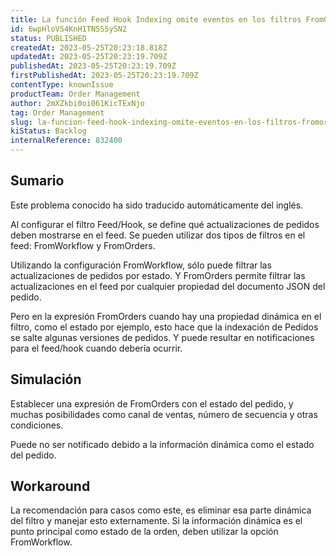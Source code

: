 ```yaml
---
title: La función Feed Hook Indexing omite eventos en los filtros FromOrders
id: 6wpHloVS4KnH1TN5S5ySN2
status: PUBLISHED
createdAt: 2023-05-25T20:23:18.818Z
updatedAt: 2023-05-25T20:23:19.709Z
publishedAt: 2023-05-25T20:23:19.709Z
firstPublishedAt: 2023-05-25T20:23:19.709Z
contentType: knownIssue
productTeam: Order Management
author: 2mXZkbi0oi061KicTExNjo
tag: Order Management
slug: la-funcion-feed-hook-indexing-omite-eventos-en-los-filtros-fromorders
kiStatus: Backlog
internalReference: 832400
---
```


## Sumario

<div class="alert alert-info">
  <p>Este problema conocido ha sido traducido automáticamente del inglés.</p>
</div>


Al configurar el filtro Feed/Hook, se define qué actualizaciones de pedidos deben mostrarse en el feed. Se pueden utilizar dos tipos de filtros en el feed: FromWorkflow y FromOrders.

Utilizando la configuración FromWorkflow, sólo puede filtrar las actualizaciones de pedidos por estado.
Y FromOrders permite filtrar las actualizaciones en el feed por cualquier propiedad del documento JSON del pedido.

Pero en la expresión FromOrders cuando hay una propiedad dinámica en el filtro, como el estado por ejemplo, esto hace que la indexación de Pedidos se salte algunas versiones de pedidos.
Y puede resultar en notificaciones para el feed/hook cuando debería ocurrir.


##

## Simulación


Establecer una expresión de FromOrders con el estado del pedido, y muchas posibilidades como canal de ventas, número de secuencia y otras condiciones.

Puede no ser notificado debido a la información dinámica como el estado del pedido.



## Workaround


La recomendación para casos como este, es eliminar esa parte dinámica del filtro y manejar esto externamente.
Si la información dinámica es el punto principal como estado de la orden, deben utilizar la opción FromWorkflow.





